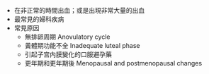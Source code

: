 - 在非正常的時間出血；或是出現非常大量的出血
- 最常見的婦科疾病
- 常見原因
	- 無排卵周期 Anovulatory cycle
	- 黃體期功能不全 Inadequate luteal phase
	- 引起子宫内膜變化的口服避孕藥
	- 更年期和更年期後 Menopausal and postmenopausal changes